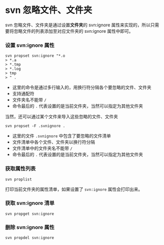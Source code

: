 # svn 忽略文件、文件夹

svn 忽略文件、文件夹是通过设置**文件夹**的 svn:ignore 属性来实现的，所以只需要将忽略文件的列表添加至对应文件夹的 svn:ignore 属性中即可。


### 设置 svn:ignore 属性

```shell
svn propset svn:ignore "*.o
> *.a
> *.tmp
> *.log
> tmp
> " .
```

* 这里的命令是通过多行输入的，用换行符分隔各个要忽略的文件、文件夹
* 支持通配符
* 文件夹名不能带 `/`
* 命令最后的 `.` 代表设置的是当前文件夹，当然可以指定为其他文件夹

当然，还可以通过某个文件来导入这些忽略的文件、文件夹

```shell
svn propset -F .svnignore .
```

* 这里的文件 `.svnignore` 中包含了要忽略的文件清单
* 文件清单中各个文件、文件夹以换行符分隔
* 文件清单中的文件夹名不能带 `/`
* 命令最后的 `.` 代表设置的是当前文件夹，当然可以指定为其他文件夹

### 获取属性列表

```shell
svn proplist
```

打印当前文件夹的属性清单，如果设置了 `svn:ignore` 属性会打印出来。


### 获取 svn:ignore 清单

```shell
svn propget svn:ignore
```

### 删除 svn:ignore 属性

```shell
svn propdel svn:ignore
```